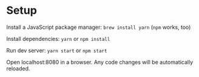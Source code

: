 # Setup
Install a JavaScript package manager: `brew install yarn` (`npm` works, too)

Install dependencies: `yarn` or `npm install`

Run dev server: `yarn start` or `npm start`

Open localhost:8080 in a browser. Any code changes will be automatically reloaded.
